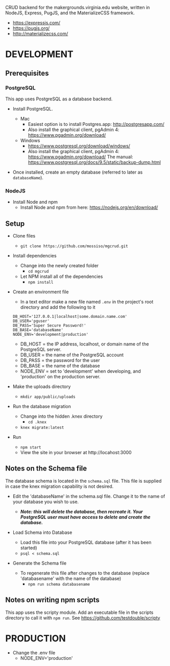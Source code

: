 CRUD backend for the makergrounds.virginia.edu website, written in NodeJS,
Express, PugJS, and the MaterializeCSS framework.
  - https://expressjs.com/
  - https://pugjs.org/
  - http://materializecss.com/

# DEVELOPMENT

## Prerequisites
### PostgreSQL

This app uses PostgreSQL as a database backend. 

- Install PostgreSQL.
  - Mac
    - Easiest option is to install Postgres.app: http://postgresapp.com/
    - Also install the graphical client, pgAdmin 4: https://www.pgadmin.org/download/
  - Windows
    - https://www.postgresql.org/download/windows/
    - Also install the graphical client, pgAdmin 4: https://www.pgadmin.org/download/
The manual: https://www.postgresql.org/docs/9.5/static/backup-dump.html

- Once installed, create an empty database (referred to later as `databaseName`).

### NodeJS

- Install Node and npm
  - Install Node and npm from here: https://nodejs.org/en/download/

## Setup

- Clone files
  - `git clone https://github.com/mossiso/mgcrud.git`

- Install dependencies
  - Change into the newly created folder
    - `cd mgcrud`
  - Let NPM install all of the dependencies
    - `npm install`

- Create an environment file
  - In a text editor make a new file named `.env` in the project's root
    directory and add the following to it
  ```
  DB_HOST='127.0.0.1|localhost|some.domain.name.com'
  DB_USER='pguser'
  DB_PASS='Super Secure Password!'
  DB_BASE='databaseName'
  NODE_ENV='development|production'
  ```
  - DB_HOST = the IP address, localhost, or domain name of the PostgreSQL
    server. 
  - DB_USER = the name of the PostgreSQL account
  - DB_PASS = the password for the user
  - DB_BASE = the name of the database
  - NODE_ENV = set to 'development' when developing, and 'production' on the
    production server.

- Make the uploads directory
  - `mkdir app/public/uploads`

- Run the database migration
  - Change into the hidden .knex directory
    - `cd .knex`
  - `knex migrate:latest`

- Run
  - `npm start`
  - View the site in your browser at http://locahost:3000


## Notes on the Schema file
The database schema is located in the `schema.sql` file. This file is supplied
in case the knex migration capability is not desired.

- Edit the 'databaseName' in the schema.sql file. Change it to the name of your
  database you wish to use.
  - ***Note: this will delete the database, then recreate it. Your PostgreSQL user
  must have access to delete and create the database.***

- Load Schema into Database 
  - Load this file into your PostgreSQL database (after it has been started)
  - `psql < schema.sql`

- Generate the Schema file
  - To regenerate this file after changes to the database (replace 'databasename'
  with the name of the database)
    - `npm run schema databasename`

## Notes on writing npm scripts
This app uses the scripty module. Add an executable file in the scripts
directory to call it with `npm run`. See https://github.com/testdouble/scripty


# PRODUCTION

- Change the .env file 
  - NODE_ENV='production'
